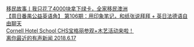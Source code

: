   
[移民故事丨我只花了4000块拿下绿卡，全家移民澳洲](http://www.dianyue.me/archives/379/mlwx109is7nipbn6/)  
[【周日番禺公益英语角】 第106期：用印象笔记，和纸张说拜拜 + 英日法德语自由聊天](http://www.dianyue.me/archives/548/uiqhrqm3g3r4c6rv/)  
[Cornell Hotel School CHS宝格丽参观+木艺活动来啦！](http://www.dianyue.me/archives/797/k7taxx75eqiy5p32/)  
[离你最近的有声新闻 2018.6.17](http://www.dianyue.me/archives/317/aq2ue3smqa7dk77t/)